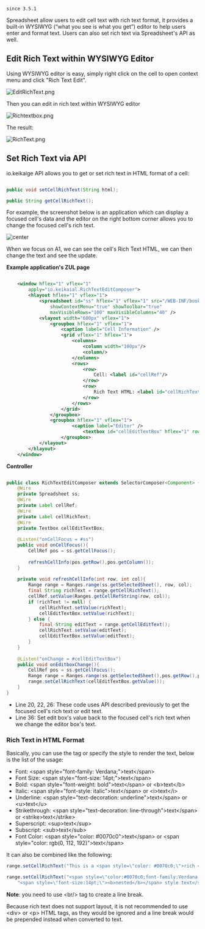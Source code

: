 `since 3.5.1`

Spreadsheet allow users to edit cell text with rich text format, it
provides a built-in WYSIWYG (“what you see is what you get”) editor to
help users enter and format text. Users can also set rich text via
Spreadsheet's API as well.

## Edit Rich Text within WYSIWYG Editor

Using WYSIWYG editor is easy, simply right click on the cell to open
context menu and click "Rich Text Edit".

![EditRichText.png](EditRichText.png "EditRichText.png")

Then you can edit in rich text within WYSIWYG editor

![Richtextbox.png](Richtextbox.png "Richtextbox.png")

The result:

![RichText.png](RichText.png "RichText.png")

## Set Rich Text via API

<javadoc directory="keikai">io.keikaige</javadoc> API allows
you to get or set rich text in HTML format of a cell:

``` java

public void setCellRichText(String html);

public String getCellRichText();
```

For example, the screenshot below is an application which can display a
focused cell's data and the editor on the right bottom corner allows you
to change the focused cell's rich text.

![ center](RichTextAPI.png " center")

When we focus on A1, we can see the cell's Rich Text HTML, we can then
change the text and see the update.

**Example application's ZUL page**

``` xml

    <window hflex="1" vflex="1"
        apply="io.keikaial.RichTextEditComposer">
        <hlayout hflex="1" vflex="1">
            <spreadsheet id="ss" hflex="1" vflex="1" src="/WEB-INF/books/richTextEdit.xlsx"
                showContextMenu="true" showToolbar="true"
                maxVisibleRows="100" maxVisibleColumns="40" />
            <vlayout width="600px" vflex="1">
                <groupbox hflex="1" vflex="1">
                    <caption label="Cell Information" />
                    <grid vflex="1" hflex="1">
                        <columns>
                            <column width="100px"/>
                            <column/>
                        </columns>
                        <rows>
                            <row>
                                Cell: <label id="cellRef"/>
                            </row>
                            <row>
                                Rich Text HTML: <label id="cellRichText"/>
                            </row>
                        </rows>
                    </grid>
                </groupbox>
                <groupbox hflex="1" vflex="1">
                        <caption label="Editor" />
                            <textbox id="cellEditTextBox" hflex="1" rows="10" vflex="1"/>
                    </groupbox>
            </vlayout>
        </hlayout>
    </window>
```

**Controller**

``` java

public class RichTextEditComposer extends SelectorComposer<Component> {
    @Wire
    private Spreadsheet ss;
    @Wire
    private Label cellRef;
    @Wire
    private Label cellRichText;
    @Wire
    private Textbox cellEditTextBox;
    
    @Listen("onCellFocus = #ss")
    public void onCellFocus(){
        CellRef pos = ss.getCellFocus();
        
        refreshCellInfo(pos.getRow(),pos.getColumn());      
    }
    
    private void refreshCellInfo(int row, int col){
        Range range = Ranges.range(ss.getSelectedSheet(), row, col);
        final String richText = range.getCellRichText();
        cellRef.setValue(Ranges.getCellRefString(row, col));
        if (richText != null) {
            cellRichText.setValue(richText);
            cellEditTextBox.setValue(richText);
        } else {
            final String editText = range.getCellEditText();
            cellRichText.setValue(editText);
            cellEditTextBox.setValue(editText);
        }
    }
    
    @Listen("onChange = #cellEditTextBox")
    public void onEditboxChange(){
        CellRef pos = ss.getCellFocus();
        Range range = Ranges.range(ss.getSelectedSheet(),pos.getRow(),pos.getColumn());
        range.setCellRichText(cellEditTextBox.getValue());
    }
}
```

  - Line 20, 22, 26: These code uses API described previously to get the
    focused cell's rich text or edit text.
  - Line 36: Set edit box's value back to the focused cell's rich text
    when we change the editor box's text.

### Rich Text in HTML Format

Basically, you can use the tag or specify the style to render the text,
below is the list of the usage:

  - Font: \<span style="font-family: Verdana;"\>text\</span\>
  - Font Size: \<span style="font-size: 14pt;"\>text\</span\>
  - Bold: \<span style="font-weight: bold"\>text\</span\> or
    \<b\>text\</b\>
  - Italic: \<span style="font-style: italic"\>text\</span\> or
    \<i\>text\</i\>
  - Underline: \<span style="text-decoration: underline"\>text\</span\>
    or \<u\>text\</u\>
  - Strikethrough: \<span style="text-decoration:
    line-through"\>text\</span\> or \<strike\>text\</strike\>
  - Superscript: \<sup\>text\</sup\>
  - Subscript: \<sub\>text\</sub\>
  - Font Color: \<span style="color: \#0070c0"\>text\</span\> or \<span
    style="color: rgb(0, 112, 192)"\>text\</span\>

It can also be combined like the following:

``` java
range.setCellRichText("This is a <span style=\"color: #0070c0;\">rich <b>text</b></span>");

range.setCellRichText("<span style=\"color:#0070c0;font-family:Verdana;\">This is <br/>" +
    "<span style=\"font-size:14pt;\"><b>nested</b></span> style text</span>");
```

**Note**: you need to use \<br/\> tag to create a line break.

Because rich text does not support layout, it is not recommended to use
\<div\> or \<p\> HTML tags, as they would be ignored and a line break
would be prepended instead when converted to text.
